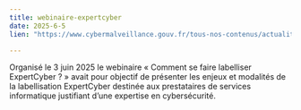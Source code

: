 ```yaml
---
title: webinaire-expertcyber
date: 2025-6-5
lien: "https://www.cybermalveillance.gouv.fr/tous-nos-contenus/actualites/webinaire-expertcyber"

---
```


Organisé le 3 juin 2025
le webinaire « Comment se faire labelliser ExpertCyber ? » avait pour objectif de présenter les enjeux et modalités de la labellisation ExpertCyber
destinée aux prestataires de services informatique justifiant d’une expertise en cybersécurité.
